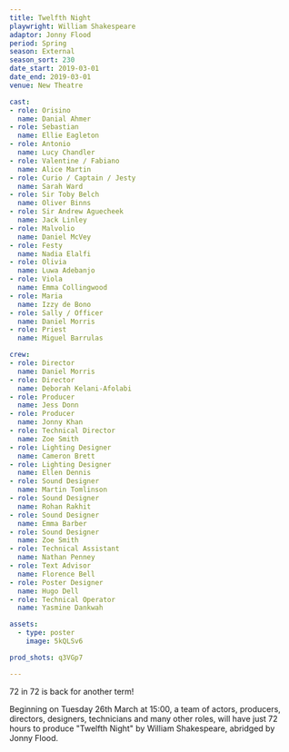 ```yaml
---
title: Twelfth Night
playwright: William Shakespeare
adaptor: Jonny Flood
period: Spring
season: External
season_sort: 230
date_start: 2019-03-01
date_end: 2019-03-01
venue: New Theatre

cast:
- role: Orisino
  name: Danial Ahmer
- role: Sebastian
  name: Ellie Eagleton
- role: Antonio
  name: Lucy Chandler
- role: Valentine / Fabiano
  name: Alice Martin
- role: Curio / Captain / Jesty
  name: Sarah Ward
- role: Sir Toby Belch
  name: Oliver Binns
- role: Sir Andrew Aguecheek
  name: Jack Linley
- role: Malvolio
  name: Daniel McVey
- role: Festy
  name: Nadia Elalfi
- role: Olivia
  name: Luwa Adebanjo
- role: Viola
  name: Emma Collingwood
- role: Maria
  name: Izzy de Bono
- role: Sally / Officer
  name: Daniel Morris
- role: Priest
  name: Miguel Barrulas

crew:
- role: Director
  name: Daniel Morris
- role: Director
  name: Deborah Kelani-Afolabi
- role: Producer
  name: Jess Donn
- role: Producer
  name: Jonny Khan
- role: Technical Director
  name: Zoe Smith
- role: Lighting Designer
  name: Cameron Brett
- role: Lighting Designer
  name: Ellen Dennis
- role: Sound Designer
  name: Martin Tomlinson
- role: Sound Designer
  name: Rohan Rakhit
- role: Sound Designer
  name: Emma Barber
- role: Sound Designer
  name: Zoe Smith
- role: Technical Assistant
  name: Nathan Penney
- role: Text Advisor
  name: Florence Bell
- role: Poster Designer
  name: Hugo Dell
- role: Technical Operator
  name: Yasmine Dankwah

assets:
  - type: poster
    image: 5kQLSv6

prod_shots: q3VGp7

---
```


72 in 72 is back for another term!

Beginning on Tuesday 26th March at 15:00, a team of actors, producers, directors, designers, technicians and many other roles, will have just 72 hours to produce "Twelfth Night" by William Shakespeare, abridged by Jonny Flood.
